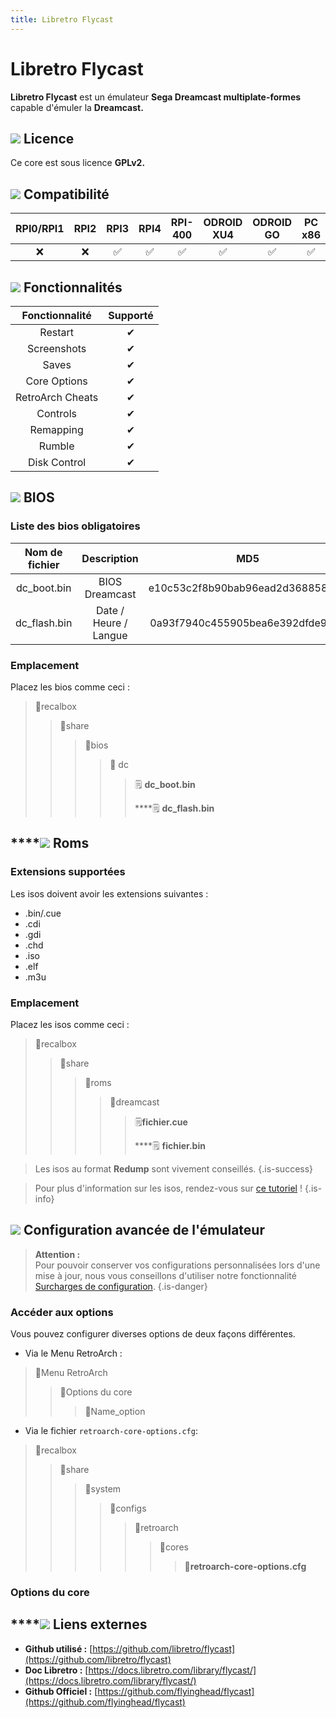 ```yaml
---
title: Libretro Flycast
---
```


# Libretro Flycast

**Libretro Flycast** est un émulateur **Sega Dreamcast multiplate-formes** capable d'émuler la **Dreamcast.**

## ![](./gerald-g-parchment-background-or-border-5.svg) Licence

Ce core est sous licence **GPLv2.**

## ![](./compatibility.png) Compatibilité

| RPI0/RPI1 | RPI2 | RPI3 | RPI4 | RPI-400 | ODROID XU4 | ODROID GO | PC x86 | PC X86\_64 |
| :---: | :---: | :---: | :---: | :---: | :---: | :---: | :---: | :---: |
| ❌  | ❌  | ✅  | ✅  | ✅  | ✅  | ✅ | ✅  | ✅  |

## ![](./cogwheel-145804_640.png) Fonctionnalités

| Fonctionnalité | Supporté |
| :---: | :---: |
| Restart | ✔ |
| Screenshots | ✔ |
| Saves | ✔ |
| Core Options | ✔ |
| RetroArch Cheats | ✔ |
| Controls | ✔ |
| Remapping | ✔ |
| Rumble | ✔ |
| Disk Control | ✔ |

## ![](./tqfp32.svg) BIOS

### Liste des bios obligatoires

| Nom de fichier | Description | MD5 | Fourni |
| :---: | :---: | :---: | :---: |
| dc\_boot.bin | BIOS Dreamcast | e10c53c2f8b90bab96ead2d368858623 | ❌  |
| dc\_flash.bin | Date / Heure / Langue | 0a93f7940c455905bea6e392dfde92a4 | ❌  |

### **Emplacement**

Placez les bios comme ceci :

> 📁recalbox
>
> > 📁share
> >
> > > 📁bios
> > >
> > > > 📁 dc
> > > >
> > > > > 🗒 **dc\_boot.bin**
> > > > >
> > > > > \*\*\*\*🗒 **dc\_flash.bin**

## \*\*\*\*![](./rom-30098_640.png) **Roms**

### **Extensions supportées**

Les isos doivent avoir les extensions suivantes :

* .bin/.cue
* .cdi
* .gdi
* .chd
* .iso
* .elf
* .m3u

### **Emplacement**

Placez les isos comme ceci : 

> 📁recalbox
>
> > 📁share
> >
> > > 📁roms
> > >
> > > > 📁dreamcast
> > > >
> > > > > 🗒**fichier.cue**
> > > > >
> > > > > \*\*\*\*🗒 **fichier.bin**


>Les isos au format **Redump** sont vivement conseillés.
{.is-success}


>Pour plus d'information sur les isos, rendez-vous sur [ce tutoriel](/fr/tutoriels/jeux/generalite/les-roms-et-les-isos) !
{.is-info}

## ![](./hammer-28636_640.png) Configuration avancée de l'émulateur


>**Attention :**  
>Pour pouvoir conserver vos configurations personnalisées lors d'une mise à jour, nous vous conseillons d'utiliser notre fonctionnalité [Surcharges de configuration](/fr/usage-avance/surcharge-de-configuration).
{.is-danger}

### Accéder aux options

Vous pouvez configurer diverses options de deux façons différentes.

* Via le Menu RetroArch :

> 📁Menu RetroArch
>
> > 📁Options du core
> >
> > > 🧩Name\_option

* Via le fichier `retroarch-core-options.cfg`:

> 📁recalbox
>
> > 📁share
> >
> > > 📁system
> > >
> > > > 📁configs
> > > >
> > > > > 📁retroarch
> > > > >
> > > > > > 📁cores
> > > > > >
> > > > > > > 🧩**retroarch-core-options.cfg**

### Options du core

## \*\*\*\*![](./kisspng-web-development-world-wide-web-computer-icons-webs-world-wide-web-icon-png-5ab05c24477216.4540070115215073642927.png) **Liens externes**

* **Github utilisé :** [https://github.com/libretro/flycast](https://github.com/libretro/flycast)
* **Doc Libretro :** [https://docs.libretro.com/library/flycast/](https://docs.libretro.com/library/flycast/)
* **Github Officiel :** [https://github.com/flyinghead/flycast](https://github.com/flyinghead/flycast)

